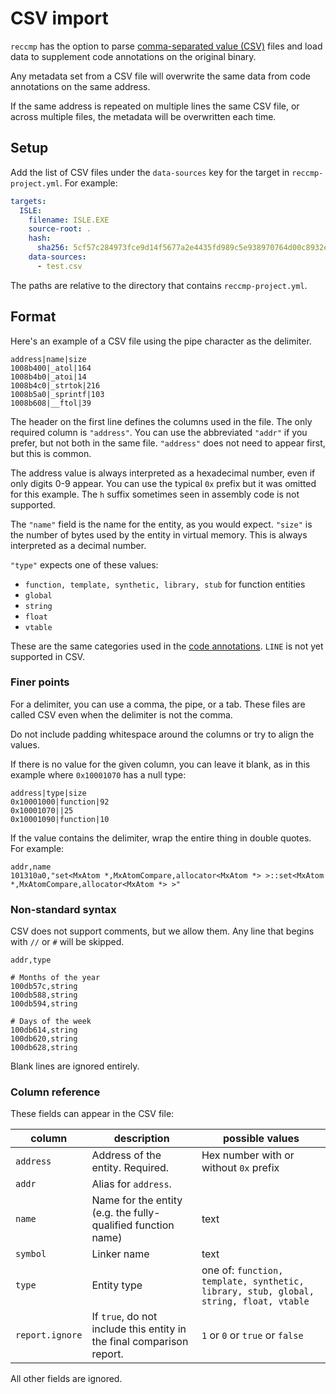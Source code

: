 # CSV import

`reccmp` has the option to parse [comma-separated value (CSV)](https://en.wikipedia.org/wiki/Comma-separated_values) files and load data to supplement code annotations on the original binary.

Any metadata set from a CSV file will overwrite the same data from code annotations on the same address.

If the same address is repeated on multiple lines the same CSV file, or across multiple files, the metadata will be overwritten each time.

## Setup

Add the list of CSV files under the `data-sources` key for the target in `reccmp-project.yml`. For example:

```yml
targets:
  ISLE:
    filename: ISLE.EXE
    source-root: .
    hash:
      sha256: 5cf57c284973fce9d14f5677a2e4435fd989c5e938970764d00c8932ed5128ca
    data-sources:
      - test.csv
```

The paths are relative to the directory that contains `reccmp-project.yml`.

## Format

Here's an example of a CSV file using the pipe character as the delimiter.

```
address|name|size
1008b400|_atol|164
1008b4b0|_atoi|14
1008b4c0|_strtok|216
1008b5a0|_sprintf|103
1008b608|__ftol|39
```

The header on the first line defines the columns used in the file. The only required column is `"address"`. You can use the abbreviated `"addr"` if you prefer, but not both in the same file. `"address"` does not need to appear first, but this is common.

The address value is always interpreted as a hexadecimal number, even if only digits 0-9 appear. You can use the typical `0x` prefix but it was omitted for this example. The `h` suffix sometimes seen in assembly code is not supported.

The `"name"` field is the name for the entity, as you would expect. `"size"` is the number of bytes used by the entity in virtual memory. This is always interpreted as a decimal number.

`"type"` expects one of these values:

- `function, template, synthetic, library, stub` for function entities
- `global`
- `string`
- `float`
- `vtable`

These are the same categories used in the [code annotations](docs/annotations.md). `LINE` is not yet supported in CSV.

### Finer points

For a delimiter, you can use a comma, the pipe, or a tab. These files are called CSV even when the delimiter is not the comma.

Do not include padding whitespace around the columns or try to align the values.

If there is no value for the given column, you can leave it blank, as in this example where `0x10001070` has a null type:

```csv
address|type|size
0x10001000|function|92
0x10001070||25
0x10001090|function|10
```

If the value contains the delimiter, wrap the entire thing in double quotes. For example:

```csv
addr,name
101310a0,"set<MxAtom *,MxAtomCompare,allocator<MxAtom *> >::set<MxAtom *,MxAtomCompare,allocator<MxAtom *> >"
```

### Non-standard syntax

CSV does not support comments, but we allow them. Any line that begins with `//` or `#` will be skipped.

```
addr,type

# Months of the year
100db57c,string
100db588,string
100db594,string

# Days of the week
100db614,string
100db620,string
100db628,string
```

Blank lines are ignored entirely.

### Column reference

These fields can appear in the CSV file:

| column | description | possible values |
| ------ | ----------- | --------------- |
| `address` | Address of the entity. Required. | Hex number with or without `0x` prefix |
| `addr` | Alias for `address`. | |
| `name` | Name for the entity (e.g. the fully-qualified function name) | text |
| `symbol` | Linker name | text |
| `type` | Entity type | one of: `function, template, synthetic, library, stub, global, string, float, vtable` |
| `report.ignore` | If `true`, do not include this entity in the final comparison report. | `1` or `0` or `true` or `false` |

All other fields are ignored.
